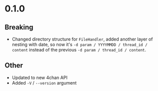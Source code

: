 # 0.1.0
## Breaking
 * Changed directory structure for `FileHandler`, added another layer of nesting with date, so now it's `-d param / YYYYMMDD / thread_id / content`
   instead of the previous `-d param / thread_id / content`.

## Other
 * Updated to new 4chan API
 * Added `-V` / `--version` argument
